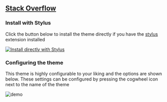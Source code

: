 ## [Stack Overflow](https://foobar.com)

### Install with Stylus

Click the button below to install the theme directly if you have the [stylus](https://add0n.com/stylus.html "Stylus is a fork of the popular Stylish extension which can be used to restyle the web.") extension installed

[![Install directly with Stylus](https://img.shields.io/badge/Install%20directly%20with-Stylus-00adad.svg)](https://github.com/dracula/github/raw/master/dracula_for_stackoverfow.user.css)

### Configuring the theme

This theme is highly configurable to your liking and the options are shown below. These settings can be configured by pressing the cogwheel icon next to the name of the theme

![demo](https://i.imgur.com/bGgBaMI.png)
